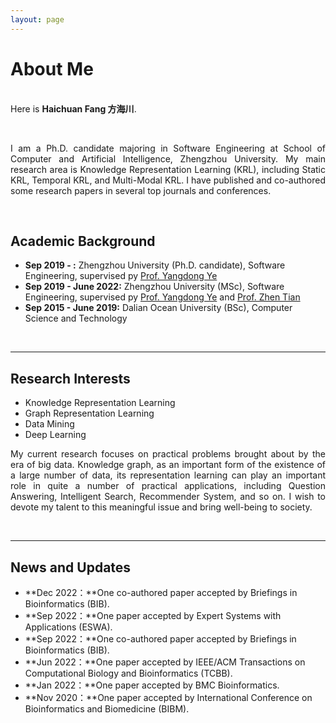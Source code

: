 ```yaml
---
layout: page
---
```


# About Me

<!-- <img src="https://caihanlin.com/caihanlin.jpg" class="floatpic" width="360" height="480"> -->

<br>Here is **Haichuan Fang 方海川**.
<!-- 
I am a senior student majoring in **Automation** at Fuzhou University and **Robotics** at Maynooth University (Ireland, Combined Degrees). Currently, I am working as a research assistant in the **IACTIP Lab** (Provincial Key), advised by [Prof. Zhezhuang Xu](https://www.researchgate.net/profile/Zhezhuang-Xu). Here is [[my CV](https://caihanlin.com/file/CV-HanlinCAI.pdf)]. -->
<br>
<p align="justify">I am a  Ph.D. candidate majoring in Software Engineering at School of Computer and Artificial Intelligence, Zhengzhou University. My main research area is Knowledge Representation Learning (KRL), including Static KRL, Temporal KRL, and Multi-Modal KRL. I have published and co-authored some research papers in several top journals and conferences.</p>


<br>

## Academic Background

<!-- **<font color='red'>[Highlight]</font> I am looking for PhD to start in 2025 Fall. Contact me if you have any leads!** -->

- **Sep 2019 - :** Zhengzhou University (Ph.D. candidate), Software Engineering, supervised py [Prof. Yangdong Ye](http://www5.zzu.edu.cn/mlis/)
- **Sep 2019 - June 2022:** Zhengzhou University (MSc), Software Engineering, supervised py [Prof. Yangdong Ye](http://www5.zzu.edu.cn/mlis/) and [Prof. Zhen Tian](https://lovehades001.github.io/)
- **Sep 2015 - June 2019:** Dalian Ocean University (BSc), Computer Science and Technology

<!-- - Expect to apply for a one-year MSc in the UK and will graduate in 2025. Looking for PhD position after MSc! -->
<br>

---

## Research Interests

- Knowledge Representation Learning
- Graph Representation Learning
- Data Mining
- Deep Learning
<p align="justify">My current research focuses on practical problems brought about by the era of big data. Knowledge graph, as an important form of the existence of a large number of data, its representation learning can play an important role in quite a number of practical applications, including Question Answering, Intelligent Search, Recommender System, and so on. I wish to devote my talent to this meaningful issue and bring well-being to society.</p>
<br>

---

## News and Updates

- **Dec 2022：**One co-authored paper accepted by Briefings in Bioinformatics (BIB).
- **Sep 2022：**One paper accepted by Expert Systems with Applications (ESWA).
- **Sep 2022：**One co-authored paper accepted by Briefings in Bioinformatics (BIB).
- **Jun 2022：**One paper accepted by IEEE/ACM Transactions on Computational Biology and Bioinformatics (TCBB).
- **Jan 2022：**One paper accepted by BMC Bioinformatics.
- **Nov 2020：**One paper accepted by International Conference on Bioinformatics and Biomedicine (BIBM).
